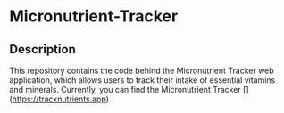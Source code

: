 # Micronutrient-Tracker
## Description 
This repository contains the code behind the Micronutrient Tracker web application, which allows users to track their intake of essential vitamins and minerals. Currently, you can find the Micronutrient Tracker [] (https://tracknutrients.app)